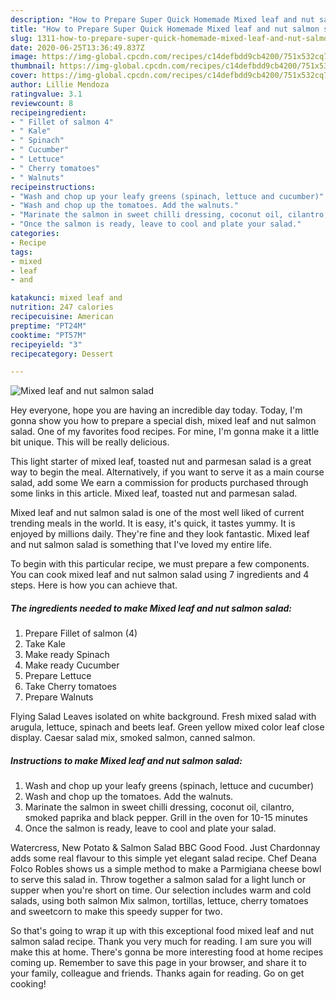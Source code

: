 ```yaml
---
description: "How to Prepare Super Quick Homemade Mixed leaf and nut salmon salad"
title: "How to Prepare Super Quick Homemade Mixed leaf and nut salmon salad"
slug: 1311-how-to-prepare-super-quick-homemade-mixed-leaf-and-nut-salmon-salad
date: 2020-06-25T13:36:49.837Z
image: https://img-global.cpcdn.com/recipes/c14defbdd9cb4200/751x532cq70/mixed-leaf-and-nut-salmon-salad-recipe-main-photo.jpg
thumbnail: https://img-global.cpcdn.com/recipes/c14defbdd9cb4200/751x532cq70/mixed-leaf-and-nut-salmon-salad-recipe-main-photo.jpg
cover: https://img-global.cpcdn.com/recipes/c14defbdd9cb4200/751x532cq70/mixed-leaf-and-nut-salmon-salad-recipe-main-photo.jpg
author: Lillie Mendoza
ratingvalue: 3.1
reviewcount: 8
recipeingredient:
- " Fillet of salmon 4"
- " Kale"
- " Spinach"
- " Cucumber"
- " Lettuce"
- " Cherry tomatoes"
- " Walnuts"
recipeinstructions:
- "Wash and chop up your leafy greens (spinach, lettuce and cucumber)"
- "Wash and chop up the tomatoes. Add the walnuts."
- "Marinate the salmon in sweet chilli dressing, coconut oil, cilantro, smoked paprika and black pepper. Grill in the oven for 10-15 minutes"
- "Once the salmon is ready, leave to cool and plate your salad."
categories:
- Recipe
tags:
- mixed
- leaf
- and

katakunci: mixed leaf and 
nutrition: 247 calories
recipecuisine: American
preptime: "PT24M"
cooktime: "PT57M"
recipeyield: "3"
recipecategory: Dessert

---
```



![Mixed leaf and nut salmon salad](https://img-global.cpcdn.com/recipes/c14defbdd9cb4200/751x532cq70/mixed-leaf-and-nut-salmon-salad-recipe-main-photo.jpg)

Hey everyone, hope you are having an incredible day today. Today, I'm gonna show you how to prepare a special dish, mixed leaf and nut salmon salad. One of my favorites food recipes. For mine, I'm gonna make it a little bit unique. This will be really delicious.

This light starter of mixed leaf, toasted nut and parmesan salad is a great way to begin the meal. Alternatively, if you want to serve it as a main course salad, add some We earn a commission for products purchased through some links in this article. Mixed leaf, toasted nut and parmesan salad.

Mixed leaf and nut salmon salad is one of the most well liked of current trending meals in the world. It is easy, it's quick, it tastes yummy. It is enjoyed by millions daily. They're fine and they look fantastic. Mixed leaf and nut salmon salad is something that I've loved my entire life.


To begin with this particular recipe, we must prepare a few components. You can cook mixed leaf and nut salmon salad using 7 ingredients and 4 steps. Here is how you can achieve that.

<!--inarticleads1-->

##### The ingredients needed to make Mixed leaf and nut salmon salad:

1. Prepare  Fillet of salmon (4)
1. Take  Kale
1. Make ready  Spinach
1. Make ready  Cucumber
1. Prepare  Lettuce
1. Take  Cherry tomatoes
1. Prepare  Walnuts


Flying Salad Leaves isolated on white background. Fresh mixed salad with arugula, lettuce, spinach and beets leaf. Green yellow mixed color leaf close display. Caesar salad mix, smoked salmon, canned salmon. 

<!--inarticleads2-->

##### Instructions to make Mixed leaf and nut salmon salad:

1. Wash and chop up your leafy greens (spinach, lettuce and cucumber)
1. Wash and chop up the tomatoes. Add the walnuts.
1. Marinate the salmon in sweet chilli dressing, coconut oil, cilantro, smoked paprika and black pepper. Grill in the oven for 10-15 minutes
1. Once the salmon is ready, leave to cool and plate your salad.


Watercress, New Potato &amp; Salmon Salad BBC Good Food. Just Chardonnay adds some real flavour to this simple yet elegant salad recipe. Chef Deana Folco Robles shows us a simple method to make a Parmigiana cheese bowl to serve this salad in. Throw together a salmon salad for a light lunch or supper when you&#39;re short on time. Our selection includes warm and cold salads, using both salmon Mix salmon, tortillas, lettuce, cherry tomatoes and sweetcorn to make this speedy supper for two. 

So that's going to wrap it up with this exceptional food mixed leaf and nut salmon salad recipe. Thank you very much for reading. I am sure you will make this at home. There's gonna be more interesting food at home recipes coming up. Remember to save this page in your browser, and share it to your family, colleague and friends. Thanks again for reading. Go on get cooking!
